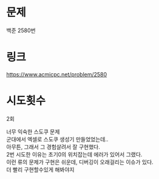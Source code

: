 # 문제
백준 2580번

# 링크
https://www.acmicpc.net/problem/2580

# 시도횟수
2회

너무 익숙한 스도쿠 문제  
군대에서 엑셀로 스도쿠 생성기 만들었었는데..  
아무튼, 그래서 그 경험살려서 잘 구현했다.  
2번 시도한 이유는 초기0의 위치잡는데 에러가 있어서 그랬다.  
이런 류의 문제가 구현은 쉬운데, 디버깅이 오래걸리는 이슈가 있다.  
더 빨리 구현할수있게 해봐야지